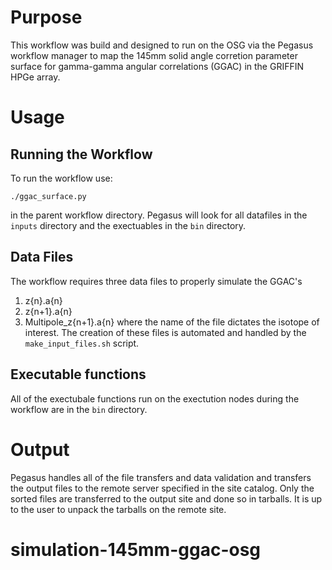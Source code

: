 # Purpose
This workflow was build and designed to run on the OSG via the Pegasus workflow manager to map the 145mm solid angle corretion parameter surface for gamma-gamma angular correlations (GGAC) in the GRIFFIN HPGe array.

# Usage
## Running the Workflow
To run the workflow use:
```
./ggac_surface.py
```
in the parent workflow directory. Pegasus will look for all datafiles in the `inputs` directory and the exectuables in the `bin` directory.

## Data Files
The workflow requires three data files to properly simulate the GGAC's
1. z{n}.a{n}
2. z{n+1}.a{n}
3. Multipole_z{n+1}.a{n}
where the name of the file dictates the isotope of interest. The creation of these files is automated and handled by the `make_input_files.sh` script.

## Executable functions
All of the exectubale functions run on the exectution nodes during the workflow are in the `bin` directory.

# Output
Pegasus handles all of the file transfers and data validation and transfers the output files to the remote server specified in the site catalog. Only the sorted files are transferred to the output site and done so in tarballs. It is up to the user to unpack the tarballs on the remote site.
# simulation-145mm-ggac-osg
